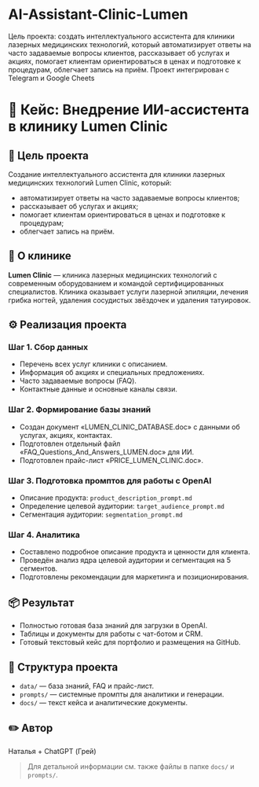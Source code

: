 # AI-Assistant-Clinic-Lumen
Цель проекта: создать интеллектуального ассистента для клиники лазерных медицинских технологий, который автоматизирует ответы на часто задаваемые вопросы клиентов, рассказывает об услугах и акциях, помогает клиентам ориентироваться в ценах и подготовке к процедурам, облегчает запись на приём. Проект интегрирован с Telegram и Google Cheets

# 📌 Кейс: Внедрение ИИ-ассистента в клинику Lumen Clinic

## 🎯 Цель проекта

Создание интеллектуального ассистента для клиники лазерных медицинских технологий Lumen Clinic, который:

* автоматизирует ответы на часто задаваемые вопросы клиентов;
* рассказывает об услугах и акциях;
* помогает клиентам ориентироваться в ценах и подготовке к процедурам;
* облегчает запись на приём.

## 🏥 О клинике

**Lumen Clinic** — клиника лазерных медицинских технологий с современным оборудованием и командой сертифицированных специалистов. Клиника оказывает услуги лазерной эпиляции, лечения грибка ногтей, удаления сосудистых звёздочек и удаления татуировок.

## ⚙️ Реализация проекта

### Шаг 1. Сбор данных

* Перечень всех услуг клиники с описанием.
* Информация об акциях и специальных предложениях.
* Часто задаваемые вопросы (FAQ).
* Контактные данные и основные каналы связи.

### Шаг 2. Формирование базы знаний

* Создан документ «LUMEN\_CLINIC\_DATABASE.doc» с данными об услугах, акциях, контактах.
* Подготовлен отдельный файл «FAQ\_Questions\_And\_Answers\_LUMEN.doc» для ИИ.
* Подготовлен прайс-лист «PRICE\_LUMEN\_CLINIC.doc».

### Шаг 3. Подготовка промптов для работы с OpenAI

* Описание продукта: `product_description_prompt.md`
* Определение целевой аудитории: `target_audience_prompt.md`
* Сегментация аудитории: `segmentation_prompt.md`

### Шаг 4. Аналитика

* Составлено подробное описание продукта и ценности для клиента.
* Проведён анализ ядра целевой аудитории и сегментация на 5 сегментов.
* Подготовлены рекомендации для маркетинга и позиционирования.

## 📦 Результат

* Полностью готовая база знаний для загрузки в OpenAI.
* Таблицы и документы для работы с чат-ботом и CRM.
* Готовый текстовый кейс для портфолио и размещения на GitHub.

## 🧩 Структура проекта

* `data/` — база знаний, FAQ и прайс-лист.
* `prompts/` — системные промпты для аналитики и генерации.
* `docs/` — текст кейса и аналитические документы.

## ✏️ Автор

Наталья + ChatGPT (Грей)

> Для детальной информации см. также файлы в папке `docs/` и `prompts/`.

